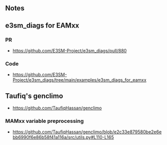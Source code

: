 ## Notes 

## e3sm_diags for EAMxx 

### PR 

- https://github.com/E3SM-Project/e3sm_diags/pull/880

### Code 

- https://github.com/E3SM-Project/e3sm_diags/tree/main/examples/e3sm_diags_for_eamxx

## Taufiq's genclimo 

- https://github.com/TaufiqHassan/genclimo

### MAMxx variable preprocessing 

- https://github.com/TaufiqHassan/genclimo/blob/e2c33e879580be2e6ebb6990f6e86b58f41a116a/src/utils.py#L110-L165 




